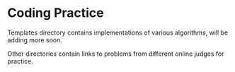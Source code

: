 # Coding Practice

Templates directory contains implementations of various algorithms, will be adding more soon.

Other directories contain links to problems from different online judges for practice.
